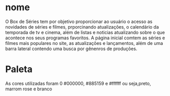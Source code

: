 # nome
O Box de Séries tem por objetivo proporcionar ao usuário o acesso as novidades de séries e filmes, prporcinando atualizações, o calendário da temporada de tv e cinema, além de listas e noticias atualizando sobre o que acontece nos seus programas favoritos.
A página inicial comtem as séries e filmes mais populares no site, as atualizações e lançamentos, além de uma barra lateral contendo uma busca por gênenros de produções. 

# Paleta
As cores utilizadas foram 0 #000000, 	#885159 e #ffffff
ou seja,preto, marrom rose e branco
